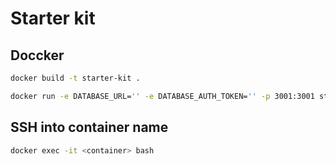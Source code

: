 # Starter kit

## Doccker

```bash
docker build -t starter-kit .
```

```bash
docker run -e DATABASE_URL='' -e DATABASE_AUTH_TOKEN='' -p 3001:3001 starter-kit
```

## SSH into container name

```bash
docker exec -it <container> bash
```
